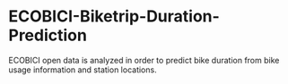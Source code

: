 # ECOBICI-Biketrip-Duration-Prediction
ECOBICI open data is analyzed in order to predict bike duration from bike usage information and station locations.
